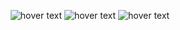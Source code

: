 <p align="center">
  <img src="https://github.com/maksim-mitrofanov/CS193p-UIKit/blob/main/Lecture%203%20Screenshots/Lecture_3_Slide_1.png" title="hover text">
    <img src="https://github.com/maksim-mitrofanov/CS193p-UIKit/blob/main/Lecture%203%20Screenshots/Lecture_3_Slide_3.png" title="hover text">
  <img src="https://github.com/maksim-mitrofanov/CS193p-UIKit/blob/main/Lecture%203%20Screenshots/Lecture_3_Slide_2.png" title="hover text">
</p>
